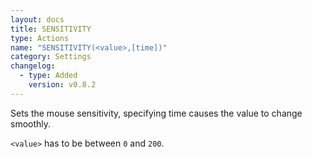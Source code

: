 ```yaml
---
layout: docs
title: SENSITIVITY
type: Actions
name: "SENSITIVITY(<value>,[time])"
category: Settings
changelog:
  - type: Added
    version: v0.8.2
---
```

Sets the mouse sensitivity, specifying time causes the value to change smoothly.

`<value>` has to be between `0` and `200`.
